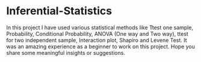 # Inferential-Statistics
In this project I have used various statistical methods like Ttest one sample, Probability, Conditional Probability, ANOVA (One way and Two way), ttest for two independent sample, Interaction plot, Shapiro and Levene Test. 
It was an amazing experience as a beginner to work on this project. 
Hope you share some meaningful insights or suggestions. 
